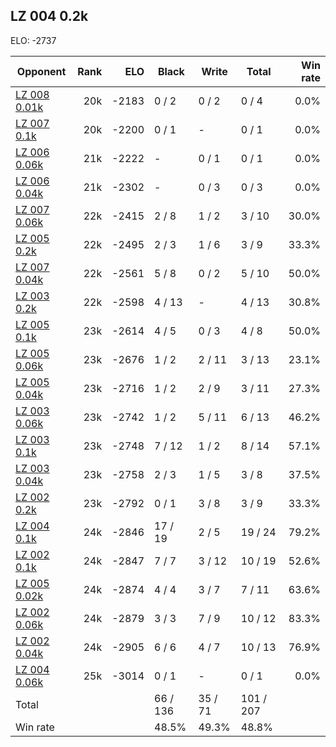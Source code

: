 ## LZ 004 0.2k ##

ELO: -2737

Opponent | Rank | ELO | Black | Write | Total | Win rate
---------|-----:|----:|-------|-------|-------|-------:
[LZ 008 0.01k](LZ%20008%200.01k.md) | 20k | -2183 | 0 / 2 | 0 / 2 | 0 / 4 | 0.0%
[LZ 007 0.1k](LZ%20007%200.1k.md) | 20k | -2200 | 0 / 1 | - | 0 / 1 | 0.0%
[LZ 006 0.06k](LZ%20006%200.06k.md) | 21k | -2222 | - | 0 / 1 | 0 / 1 | 0.0%
[LZ 006 0.04k](LZ%20006%200.04k.md) | 21k | -2302 | - | 0 / 3 | 0 / 3 | 0.0%
[LZ 007 0.06k](LZ%20007%200.06k.md) | 22k | -2415 | 2 / 8 | 1 / 2 | 3 / 10 | 30.0%
[LZ 005 0.2k](LZ%20005%200.2k.md) | 22k | -2495 | 2 / 3 | 1 / 6 | 3 / 9 | 33.3%
[LZ 007 0.04k](LZ%20007%200.04k.md) | 22k | -2561 | 5 / 8 | 0 / 2 | 5 / 10 | 50.0%
[LZ 003 0.2k](LZ%20003%200.2k.md) | 22k | -2598 | 4 / 13 | - | 4 / 13 | 30.8%
[LZ 005 0.1k](LZ%20005%200.1k.md) | 23k | -2614 | 4 / 5 | 0 / 3 | 4 / 8 | 50.0%
[LZ 005 0.06k](LZ%20005%200.06k.md) | 23k | -2676 | 1 / 2 | 2 / 11 | 3 / 13 | 23.1%
[LZ 005 0.04k](LZ%20005%200.04k.md) | 23k | -2716 | 1 / 2 | 2 / 9 | 3 / 11 | 27.3%
[LZ 003 0.06k](LZ%20003%200.06k.md) | 23k | -2742 | 1 / 2 | 5 / 11 | 6 / 13 | 46.2%
[LZ 003 0.1k](LZ%20003%200.1k.md) | 23k | -2748 | 7 / 12 | 1 / 2 | 8 / 14 | 57.1%
[LZ 003 0.04k](LZ%20003%200.04k.md) | 23k | -2758 | 2 / 3 | 1 / 5 | 3 / 8 | 37.5%
[LZ 002 0.2k](LZ%20002%200.2k.md) | 23k | -2792 | 0 / 1 | 3 / 8 | 3 / 9 | 33.3%
[LZ 004 0.1k](LZ%20004%200.1k.md) | 24k | -2846 | 17 / 19 | 2 / 5 | 19 / 24 | 79.2%
[LZ 002 0.1k](LZ%20002%200.1k.md) | 24k | -2847 | 7 / 7 | 3 / 12 | 10 / 19 | 52.6%
[LZ 005 0.02k](LZ%20005%200.02k.md) | 24k | -2874 | 4 / 4 | 3 / 7 | 7 / 11 | 63.6%
[LZ 002 0.06k](LZ%20002%200.06k.md) | 24k | -2879 | 3 / 3 | 7 / 9 | 10 / 12 | 83.3%
[LZ 002 0.04k](LZ%20002%200.04k.md) | 24k | -2905 | 6 / 6 | 4 / 7 | 10 / 13 | 76.9%
[LZ 004 0.06k](LZ%20004%200.06k.md) | 25k | -3014 | 0 / 1 | - | 0 / 1 | 0.0%
Total | | | 66 / 136 | 35 / 71 | 101 / 207 | 
Win rate| | | 48.5% | 49.3% | 48.8% | 
